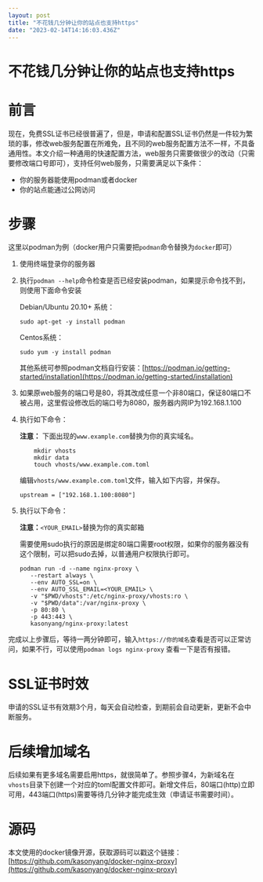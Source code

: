 ```yaml
---
layout: post
title: "不花钱几分钟让你的站点也支持https"
date: "2023-02-14T14:16:03.436Z"
---
```

不花钱几分钟让你的站点也支持https
===================

前言
==

现在，免费SSL证书已经很普遍了，但是，申请和配置SSL证书仍然是一件较为繁琐的事，修改web服务配置在所难免，且不同的web服务配置方法不一样，不具备通用性。本文介绍一种通用的快速配置方法，web服务只需要做很少的改动（只需要修改端口号即可），支持任何web服务，只需要满足以下条件：

*   你的服务器能使用podman或者docker
*   你的站点能通过公网访问

步骤
==

这里以podman为例（docker用户只需要把`podman`命令替换为`docker`即可）

1.  使用终端登录你的服务器
    
2.  执行`podman --help`命令检查是否已经安装podman，如果提示命令找不到，则使用下面命令安装
    
    Debian/Ubuntu 20.10+ 系统：
    
        sudo apt-get -y install podman
        
    
    Centos系统：
    
        sudo yum -y install podman
        
    
    其他系统可参照podman文档自行安装：[https://podman.io/getting-started/installation](https://podman.io/getting-started/installation)
    
3.  如果原web服务的端口号是80，将其改成任意一个非80端口，保证80端口不被占用，这里假设修改后的端口号为8080，服务器内网IP为192.168.1.100
    
4.  执行如下命令：
    
    **注意：** 下面出现的`www.example.com`替换为你的真实域名。
    
            mkdir vhosts
            mkdir data
            touch vhosts/www.example.com.toml
        
    
    编辑`vhosts/www.example.com.toml`文件，输入如下内容，并保存。
    
        upstream = ["192.168.1.100:8080"]
        
    
5.  执行以下命令：
    
    **注意：**`<YOUR_EMAIL>`替换为你的真实邮箱
    
    需要使用sudo执行的原因是绑定80端口需要root权限，如果你的服务器没有这个限制，可以把sudo去掉，以普通用户权限执行即可。
    
        podman run -d --name nginx-proxy \
           --restart always \
           --env AUTO_SSL=on \
           --env AUTO_SSL_EMAIL=<YOUR_EMAIL> \
           -v "$PWD/vhosts":/etc/nginx-proxy/vhosts:ro \
           -v "$PWD/data":/var/nginx-proxy \
           -p 80:80 \
           -p 443:443 \
           kasonyang/nginx-proxy:latest
        
    

完成以上步骤后，等待一两分钟即可，输入`https://你的域名`查看是否可以正常访问，如果不行，可以使用`podman logs nginx-proxy` 查看一下是否有报错。

SSL证书时效
=======

申请的SSL证书有效期3个月，每天会自动检查，到期前会自动更新，更新不会中断服务。

后续增加域名
======

后续如果有更多域名需要启用https，就很简单了。参照步骤4，为新域名在`vhosts`目录下创建一个对应的toml配置文件即可。新增文件后，80端口(http)立即可用，443端口(https)需要等待几分钟才能完成生效（申请证书需要时间）。

源码
==

本文使用的docker镜像开源，获取源码可以戳这个链接： [https://github.com/kasonyang/docker-nginx-proxy](https://github.com/kasonyang/docker-nginx-proxy)